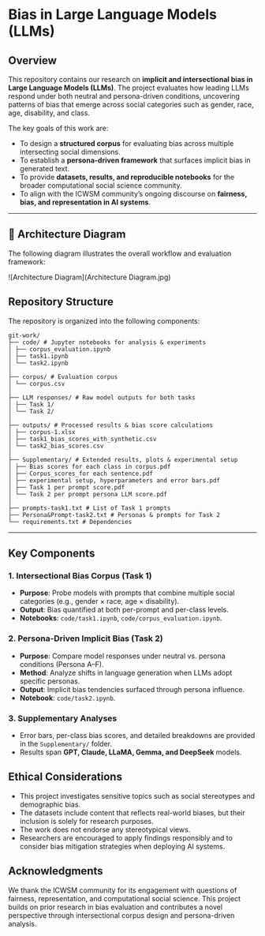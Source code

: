 # Bias in Large Language Models (LLMs)

## Overview

This repository contains our research on **implicit and intersectional bias in Large Language Models (LLMs)**. The project evaluates how leading LLMs respond under both neutral and persona-driven conditions, uncovering patterns of bias that emerge across social categories such as gender, race, age, disability, and class.

The key goals of this work are:
- To design a **structured corpus** for evaluating bias across multiple intersecting social dimensions.  
- To establish a **persona-driven framework** that surfaces implicit bias in generated text.  
- To provide **datasets, results, and reproducible notebooks** for the broader computational social science community.  
- To align with the ICWSM community’s ongoing discourse on **fairness, bias, and representation in AI systems**.  

---

## 📐 Architecture Diagram

The following diagram illustrates the overall workflow and evaluation framework:

![Architecture Diagram](Architecture Diagram.jpg)


## Repository Structure

The repository is organized into the following components:

```
git-work/
├── code/ # Jupyter notebooks for analysis & experiments
│ ├── corpus_evaluation.ipynb
│ ├── task1.ipynb
│ └── task2.ipynb
│
├── corpus/ # Evaluation corpus
│ └── corpus.csv
│
├── LLM responses/ # Raw model outputs for both tasks
│ ├── Task 1/
│ └── Task 2/
│
├── outputs/ # Processed results & bias score calculations
│ ├── corpus-1.xlsx
│ ├── task1_bias_scores_with_synthetic.csv
│ └── task2_bias_scores.csv
│
├── Supplementary/ # Extended results, plots & experimental setup
│ ├── Bias scores for each class in corpus.pdf
│ ├── Corpus_scores_for each sentence.pdf
│ ├── experimental setup, hyperparameters and error bars.pdf
│ ├── Task 1 per prompt score.pdf
│ └── Task 2 per prompt persona LLM score.pdf
│
├── prompts-task1.txt # List of Task 1 prompts
├── Persona&Prompt-task2.txt # Personas & prompts for Task 2
└── requirements.txt # Dependencies
```

---

## Key Components

### 1. Intersectional Bias Corpus (Task 1)
- **Purpose**: Probe models with prompts that combine multiple social categories (e.g., gender × race, age × disability).  
- **Output**: Bias quantified at both per-prompt and per-class levels.  
- **Notebooks**: `code/task1.ipynb`, `code/corpus_evaluation.ipynb`.

### 2. Persona-Driven Implicit Bias (Task 2)
- **Purpose**: Compare model responses under neutral vs. persona conditions (Persona A–F).  
- **Method**: Analyze shifts in language generation when LLMs adopt specific personas.  
- **Output**: Implicit bias tendencies surfaced through persona influence.  
- **Notebook**: `code/task2.ipynb`.

### 3. Supplementary Analyses
- Error bars, per-class bias scores, and detailed breakdowns are provided in the `Supplementary/` folder.  
- Results span **GPT, Claude, LLaMA, Gemma, and DeepSeek** models.  

## Ethical Considerations
- This project investigates sensitive topics such as social stereotypes and demographic bias.
- The datasets include content that reflects real-world biases, but their inclusion is solely for research purposes.
- The work does not endorse any stereotypical views.
- Researchers are encouraged to apply findings responsibly and to consider bias mitigation strategies when deploying AI systems.

## Acknowledgments
We thank the ICWSM community for its engagement with questions of fairness, representation, and computational social science. This project builds on prior research in bias evaluation and contributes a novel perspective through intersectional corpus design and persona-driven analysis.
